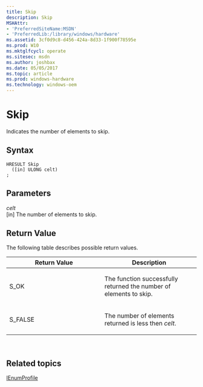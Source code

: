 ```yaml
---
title: Skip
description: Skip
MSHAttr:
- 'PreferredSiteName:MSDN'
- 'PreferredLib:/library/windows/hardware'
ms.assetid: 3cf0d9c8-d456-424a-8d33-1f900f78595e
ms.prod: W10
ms.mktglfcycl: operate
ms.sitesec: msdn
ms.author: joshbax
ms.date: 05/05/2017
ms.topic: article
ms.prod: windows-hardware
ms.technology: windows-oem
---
```


# Skip


Indicates the number of elements to skip.

## Syntax


``` syntax
HRESULT Skip
  ([in] ULONG celt)
;
```

## Parameters


<a href="" id="celt"></a>*celt*  
\[in\] The number of elements to skip.

## Return Value


The following table describes possible return values.

<table>
<colgroup>
<col width="50%" />
<col width="50%" />
</colgroup>
<thead>
<tr class="header">
<th>Return Value</th>
<th>Description</th>
</tr>
</thead>
<tbody>
<tr class="odd">
<td><p>S_OK</p></td>
<td><p>The function successfully returned the number of elements to skip.</p></td>
</tr>
<tr class="even">
<td><p>S_FALSE</p></td>
<td><p>The number of elements returned is less then <em>celt</em>.</p></td>
</tr>
</tbody>
</table>

 

## Related topics


[IEnumProfile](ienumprofile.md)

 

 







